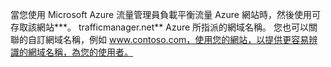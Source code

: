 當您使用 Microsoft Azure 流量管理員負載平衡流量 Azure 網站時，然後使用可存取該網站**\*。 trafficmanager.net** Azure 所指派的網域名稱。 您也可以關聯的自訂網域名稱，例如 www.contoso.com，使用您的網站，以提供更容易辨識的網域名稱，為您的使用者。